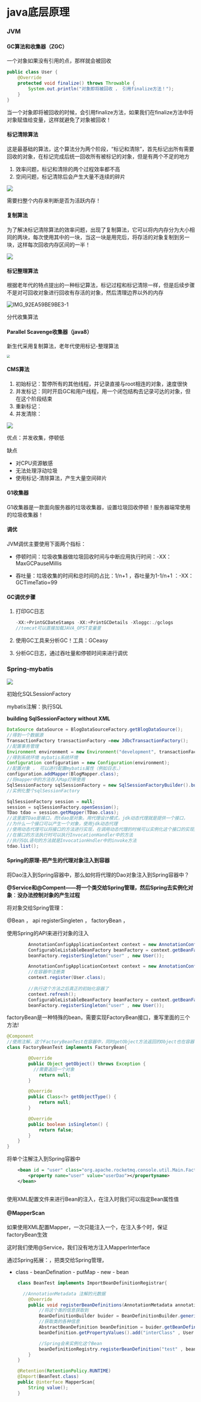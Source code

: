 # java底层原理

### JVM

#### GC算法和收集器（ZGC）

一个对象如果没有引用的点，那样就会被回收

~~~java
public class User {
    @Override
    protected void finalize() throws Throwable {
        System.out.println("对象即将被回收 ， 引用finalize方法！");
    }
}
~~~

当一个对象即将被回收的时候，会引用finalize方法，如果我们在finalize方法中将对象赋值给变量，这样就避免了对象被回收！

#### 标记清除算法

这是最基础的算法，这个算法分为两个阶段，“标记和清除”，首先标记出所有需要回收的对象，在标记完成后统一回收所有被标记的对象，但是有两个不足的地方

1. 效率问题，标记和清除的两个过程效率都不高
2. 空间问题，标记清除后会产生大量不连续的碎片

![](assets/IMG_48548F9D446B-1.jpeg)

需要扫整个内存来判断是否为活跃内存！

#### 复制算法

为了解决标记清除算法的效率问题，出现了复制算法，它可以将内内存分为大小相同的两块，每次使用其中的一块，当这一块是用完后，将存活的对象复制到另一块，这样每次回收内存区间的一半！

![](/Users/biwh/Desktop/blue_whale/文档/assets/IMG_92EA59BE9BE3-1.jpeg)

#### 标记整理算法

根据老年代的特点提出的一种标记算法，标记过程和标记清除一样，但是后续步骤不是对可回收对象进行回收有存活的对象，然后清理边界以外的内存

![IMG_92EA59BE9BE3-1](assets/IMG_92EA59BE9BE3-1-0093051.jpeg)

分代收集算法



#### Parallel Scavenge收集器（java8）

新生代采用复制算法，老年代使用标记-整理算法

<img src="assets/IMG_411D66903197-1.jpeg" style="zoom:50%;" />

#### CMS算法

1. 初始标记：暂停所有的其他线程，并记录直接与root相连的对象，速度很快
2. 并发标记：同时开启GC和用户线程，用一个闭包结构去记录可达的对象，但在这个阶段结束
3. 重新标记：
4. 并发清除：

![](assets/IMG_D908BF6D8228-1.jpeg)

优点：并发收集，停顿低

缺点

- 对CPU资源敏感
- 无法处理浮动垃圾
- 使用标记-清除算法，产生大量空间碎片

#### G1收集器

G1收集器是一款面向服务器的垃圾收集器，设置垃圾回收停顿！服务器端常使用的垃圾收集器！

#### 调优

JVM调优主要使用下面两个指标：

- 停顿时间：垃圾收集器做垃圾回收时间与中断应用执行时间：-XX：MaxGCPauseMillis

- 吞吐量：垃圾收集的时间和总时间的占比：1/n+1 ，吞吐量为1-1/n+1 ：-XX：GCTimeTatio=99

#### GC调优步骤

1. 打印GC日志 

   ```java
   -XX:+PrintGCDateStamps -XX:+PrintGCDetails -Xloggc:./gclogs
   //tomcat可以直接加载JAVA_OPST变量里
   ```

2. 使用GC工具来分析GC！工具：GCeasy

3. 分析GC日志，通过吞吐量和停顿时间来进行调优

### Spring-mybatis

![](assets/IMG_7840DEDEBEDD-1.jpeg)

初始化SQLSessionFactory

mybatis注解：执行SQL

**building SqlSessionFactory without XML**

~~~java
DataSource dataSource = BlogDataSourceFactory.getBlogDataSource();
//得到一个数据源
TransactionFactory transactionFactory =new JdbcTransactionFactory();
//配置事务管理
Environment environment = new Environment("development", transactionFactory, dataSource);
//得到系统环境 mybatis系统环境
Configuration configuration = new Configuration(environment);
//配置对象 ， 可以进行配置mybatis属性（例如日志，）
configuration.addMapper(BlogMapper.class);
//将mapper中的方法存入Map灯带使用
SqlSessionFactory sqlSessionFactory = new SqlSessionFactoryBuilder().build(configuration);
//实例化整个sqlSessionFactory

SqlSessionFactory session = null;
session = sqlSessionFactory.openSession();
TDao tdao = session.getMapper(TDao.class);
//这里面TDao是接口，而tdao是对象。用代理设计模式，jdk动态代理就是提供一个接口，
//为什么一个接口可以产生一个对象，使用jdk动态代理
//使用动态代理可以将接口的方法进行实现，在调用动态代理的时候可以实例化这个接口的实现类
//在接口的方法执行时可以执行InvocationHandler中的方法
//执行SQL语句的方法就是InvocationHndler中的invoke方法
tdao.list();
~~~

#### Spring的原理-把产生的代理对象注入到容器

将Dao注入到Spring容器中，那么如何将代理的Dao对象注入到Spring容器中？

**@Service和@Compent——将一个类交给Spring管理，然后Spring去实例化对象**：**没办法控制对象的产生过程**

将对象交给Spring管理：

@Bean ， api registerSingleten ， factoryBean ， 

使用Spring的API来进行对象的注入

~~~java
        AnnotationConfigApplicationContext context = new AnnotationConfigApplicationContext(User.class);
        ConfigurableListableBeanFactory beanFactory = context.getBeanFactory();
        beanFactory.registerSingleton("user" , new User());
~~~

~~~java
        AnnotationConfigApplicationContext context = new AnnotationConfigApplicationContext();
        //在容器中注册类
        context.register(User.class);
        
        //执行这个方法之后真正的初始化容器了
        context.refresh();
        ConfigurableListableBeanFactory beanFactory = context.getBeanFactory();
        beanFactory.registerSingleton("user" , new User());
~~~

factoryBean是一种特殊的bean，需要实现FactoryBean接口，重写里面的三个方法!

~~~java
@Component   
//使用注解，这个FactoryBeanTest在容器中，同时getObject方法返回的Object也在容器中
class FactoryBeanTest implements FactoryBean{

        @Override
        public Object getObject() throws Exception {
          //需要返回一个对象
            return null;
        }

        @Override
        public Class<?> getObjectType() {
            return null;
        }

        @Override
        public boolean isSingleton() {
            return false;
        }
    }
}
~~~

将单个注解注入到Spring容器中

~~~xml
	<bean id = "user" class="org.apache.rocketmq.console.util.Main.FactoryBeanTest">
		<property name="user" value="userDao"></propertyname>
	</bean>
	
~~~

使用XML配置文件来进行Bean的注入，在注入时我们可以指定Bean属性值

#### @MapperScan

如果使用XML配置Mapper，一次只能注入一个，在注入多个时，保证factoryBean生效

这时我们使用@Service，我们没有地方注入MapperInterface

通过Spring拓展：，把类交给Spring管理，

- class - beanDefination - putMap - new - bean

~~~java
    class BeanTest implements ImportBeanDefinitionRegistrar{

      //AnnotationMetadata 注解的元数据
        @Override
        public void registerBeanDefinitions(AnnotationMetadata annotationMetadata, BeanDefinitionRegistry beanDefinitionRegistry) {
            //将这个类的信息获取到
            BeanDefinitionBuilder buider = BeanDefinitionBuilder.genericBeanDefinition(Main.FactoryBeanTest.class);
            //获取类的各种信息
            AbstractBeanDefinition beanDefinition = buider.getBeanDefinition();
            beanDefinition.getPropertyValues().add("interClass" , User.class);

            //Spring会来实例化这个Bean
            beanDefinitionRegistry.registerBeanDefinition("test" , beanDefinition);
        }
    }
~~~



~~~java
    @Retention(RetentionPolicy.RUNTIME)
    @Import(BeanTest.class)
    public @interface MapperScan{
        String value();
    }
~~~

